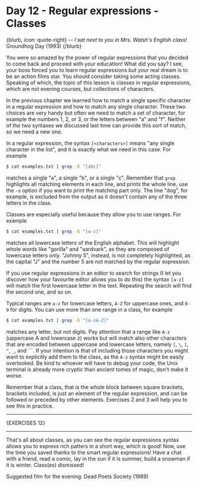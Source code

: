 # Day 12 - Regular expressions - Classes

{blurb, icon: quote-right}
-- _I sat next to you in Mrs. Walsh's English class!_
Groundhog Day (1993)
{/blurb}

You were so amazed by the power of regular expressions that you decided to come back and proceed with your education! What did you say? I see, your boss forced you to learn regular expressions but your real dream is to be an action films star. You should consider taking some acting classes. Speaking of which, the topic of this lesson is classes in regular expressions, which are not evening courses, but collections of characters.

In the previous chapter we learned how to match a single specific character in a regular expression and how to match any single character. These two choices are very handy but often we need to match a set of character, for example the numbers 1, 2, or 3, or the letters between "a" and "f". Neither of the two syntaxes we discussed last time can provide this sort of match, so we need a new one.

In a regular expression, the syntax `[<characters>]` means "any single character in the list", and it is exactly what we need in this case. For example

``` sh
$ cat examples.txt | grep -E "[abc]"
```

matches a single "a", a single "b", or a single "c". Remember that `grep` highlights all matching elements in each line, and prints the whole line, use the `-o` option if you want to print the matching part only. The line "dog", for example, is excluded from the output as it doesn't contain any of the three letters in the class.

Classes are especially useful because they allow you to use ranges. For example

``` sh
$ cat examples.txt | grep -E "[a-z]"
```

matches all lowercase letters of the English alphabet. This will highlight whole words like "gorilla" and "aardvark", as they are composed of lowercase letters only. "Johnny 5", instead, is not completely highlighted, as the capital "J" and the number 5 are not matched by the regular expression. 

If you use regular expressions in an editor to search for strings (I let you discover how your favourite editor allows you to do this) the syntax `[a-z]` will match the first lowercase letter in the text. Repeating the search will find the second one, and so on.

Typical ranges are `a-z` for lowercase letters, `A-Z` for uppercase ones, and `0-9` for digits. You can use more than one range in a class, for example

``` sh
$ cat examples.txt | grep -E "[a-zA-Z]"
```

matches any letter, but not digits. Pay attention that a range like `A-z` (uppercase A and lowercase z) works but will match also other characters that are encoded between uppercase and lowercase letters, namely `[`, `\`, `]`, `^`, `_`, and ```. If your intention is that of including those characters you might want to explicitly add them to the class, as the `A-z` syntax might be easily overlooked. Be kind to whoever will have to debug your code, the Unix terminal is already more cryptic than ancient tomes of magic, don't make it worse.

Remember that a class, that is the whole block between square brackets, brackets included, is just an element of the regular expression, and can be followed or preceded by other elements. Exercises 2 and 3 will help you to see this in practice.

* * *

{EXERCISES 12}

* * *

That's all about classes, as you can see the regular expressions syntax allows you to express rich patters in a short way, which is good! Now, use the time you saved thanks to the smart regular expressions! Have a chat with a friend, read a comic, lay in the sun if it is summer, build a snowman if it is winter. Class(es) dismissed!

Suggested film for the evening: Dead Poets Society (1989)